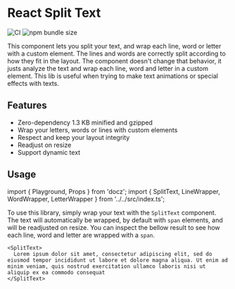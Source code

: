 # React Split Text

![CI](https://github.com/CyriacBr/react-split-text/workflows/CI/badge.svg)
![npm bundle size](https://img.shields.io/bundlephobia/minzip/@cyriacbr/react-split-text)

This component lets you split your text, and wrap each line, word or letter with a custom element.
The lines and words are correctly split according to how they fit in the layout.
The component doesn't change that behavior, it justs analyze the text and wrap each line, word and letter in a custom element.
This lib is useful when trying to make text animations or special effects with texts.

## Features

* Zero-dependency 1.3 KB minified and gzipped
* Wrap your letters, words or lines with custom elements
* Respect and keep your layout integrity
* Readjust on resize
* Support dynamic text

## Usage

import { Playground, Props } from 'docz';
import { SplitText, LineWrapper, WordWrapper, LetterWrapper } from '../../src/index.ts';

To use this library, simply wrap your text with the `SplitText` component.
The text will automatically be wrapped, by default with `span` elements, and will be readjusted on resize.
You can inspect the bellow result to see how each line, word and letter are wrapped with a `span`.

```tsx
<SplitText>
  Lorem ipsum dolor sit amet, consectetur adipiscing elit, sed do eiusmod tempor incididunt ut labore et dolore magna aliqua. Ut enim ad minim veniam, quis nostrud exercitation ullamco laboris nisi ut aliquip ex ea commodo consequat
</SplitText>
```